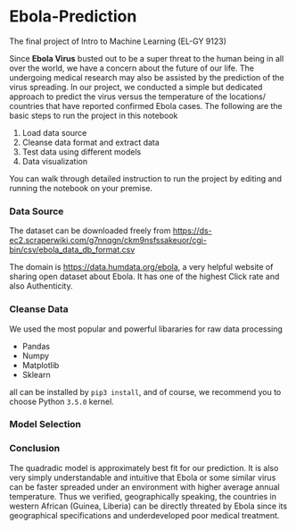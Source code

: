 # Ebola-Prediction
The final project of Intro to Machine Learning (EL-GY 9123)

Since **Ebola Virus** busted out to be a super threat to the human being in all over the world, we have a concern about the future of our life. The undergoing medical research may also be assisted by the prediction of the virus spreading. In our project, we conducted a simple but dedicated approach to predict the virus versus the temperature of the locations/ countries that have reported confirmed Ebola cases. 
The following are the basic steps to run the project in this notebook

1. Load data source 
2. Cleanse data format and extract data
3. Test data using different models
4. Data visualization

You can walk through detailed instruction to run the project by editing and running the notebook on your premise.

### Data Source 

The dataset can be downloaded freely from https://ds-ec2.scraperwiki.com/g7nnqgn/ckm9nsfssakeuor/cgi-bin/csv/ebola_data_db_format.csv

The domain is https://data.humdata.org/ebola, a very helpful website of sharing open dataset about Ebola. It has one of the highest Click rate and also Authenticity. 

### Cleanse Data

We used the most popular and powerful libararies for raw data processing

- Pandas
- Numpy
- Matplotlib
- Sklearn

all can be installed by `pip3 install`, and of course, we recommend you to choose Python `3.5.0` kernel.

### Model Selection

### Conclusion
The quadradic model is approximately best fit for our prediction. It is also very simply understandable and intuitive that Ebola or some similar virus can be faster spreaded under an environment with higher average annual temperature. Thus we verified, geographically speaking, the countries in western African (Guinea, Liberia) can be directly threated by Ebola since its geographical specifications and underdeveloped poor medical treatment.
